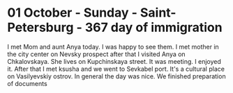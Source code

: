 # 01 October - Sunday - Saint-Petersburg - 367 day of immigration

I met Mom and aunt Anya today. I was happy to see them. I met mother in the city center on Nevsky prospect after that I visited Anya on Chkalovskaya. She lives on Kupchinskaya street. It was meeting. I enjoyed it. After that I met ksusha and we went to Sevkabel port. It's a cultural place on Vasilyevskiy ostrov. In general the day was nice. We finished preparation of documents